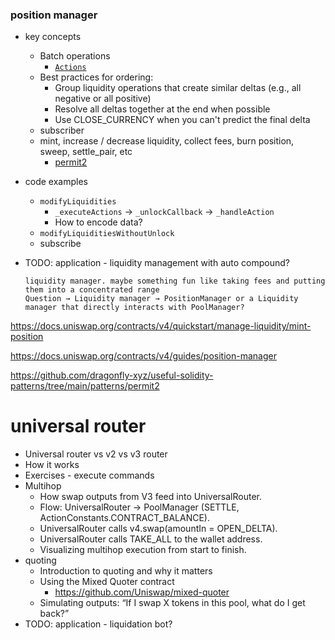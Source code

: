 ### position manager

- key concepts
  - Batch operations
    - [`Actions`](https://github.com/Uniswap/v4-periphery/blob/main/src/libraries/Actions.sol)
  - Best practices for ordering:
    - Group liquidity operations that create similar deltas (e.g., all negative or all positive)
    - Resolve all deltas together at the end when possible
    - Use CLOSE_CURRENCY when you can't predict the final delta
  - subscriber
  - mint, increase / decrease liquidity, collect fees, burn position, sweep, settle_pair, etc
    - [permit2](https://github.com/Uniswap/permit2)
- code examples
  - `modifyLiquidities`
    - `_executeActions` -> `_unlockCallback` -> `_handleAction`
    - How to encode data?
  - `modifyLiquiditiesWithoutUnlock`
  - subscribe
- TODO: application - liquidity management with auto compound?

  ```
  liquidity manager. maybe something fun like taking fees and putting them into a concentrated range
  Question → Liquidity manager → PositionManager or a Liquidity manager that directly interacts with PoolManager?
  ```

https://docs.uniswap.org/contracts/v4/quickstart/manage-liquidity/mint-position

https://docs.uniswap.org/contracts/v4/guides/position-manager

https://github.com/dragonfly-xyz/useful-solidity-patterns/tree/main/patterns/permit2

# universal router

- Universal router vs v2 vs v3 router
- How it works
- Exercises - execute commands
- Multihop
  - How swap outputs from V3 feed into UniversalRouter.
  - Flow: UniversalRouter → PoolManager (SETTLE, ActionConstants.CONTRACT_BALANCE).
  - UniversalRouter calls v4.swap(amountIn = OPEN_DELTA).
  - UniversalRouter calls TAKE_ALL to the wallet address.
  - Visualizing multihop execution from start to finish.
- quoting
  - Introduction to quoting and why it matters
  - Using the Mixed Quoter contract
    - https://github.com/Uniswap/mixed-quoter
  - Simulating outputs: “If I swap X tokens in this pool, what do I get back?”
- TODO: application - liquidation bot?
